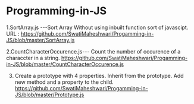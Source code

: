 # Programming-in-JS
1.SortArray.js ---Sort Array Without using inbuilt function sort of javascipt.
URL : https://github.com/SwatiMaheshwari/Progamming-in-JS/blob/master/SortArray.js

2.CountCharacterOccurence.js--- Count the number of occurence of a characcter in a string.
https://github.com/SwatiMaheshwari/Progamming-in-JS/blob/master/CountCharacterOccurence.js

3. Create a prototype with 4 properties. Inherit from the prototype. Add new method and a property to the child.
https://github.com/SwatiMaheshwari/Progamming-in-JS/blob/master/Prototype.js
